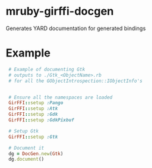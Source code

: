 mruby-girffi-docgen
===================

Generates YARD documentation for generated bindings

Example
===
```ruby
 # Example of documenting Gtk
 # outputs to ./Gtk_<ObjectName>.rb
 # for all the GObjectIntrospection::IObjectInfo's


 # Ensure all the namespaces are loaded
 GirFFI::setup :Pango
 GirFFI::setup :Atk
 GirFFI::setup :Gdk
 GirFFI::setup :GdkPixbuf

 # Setup Gtk
 GirFFI::setup :Gtk

 # Document it
 dg = DocGen.new(Gtk)
 dg.document()
```
